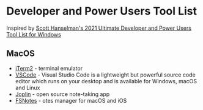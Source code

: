 # Developer and Power Users Tool List

Inspired by [Scott Hanselman's 2021 Ultimate Developer and Power Users Tool List for Windows](https://www.hanselman.com/blog/scott-hanselmans-2021-ultimate-developer-and-power-users-tool-list-for-windows)

## MacOS

- [iTerm2](https://iterm2.com/) - terminal emulator
- [VSCode](https://code.visualstudio.com) - Visual Studio Code is a lightweight but powerful source code editor which runs on your desktop and is available for Windows, macOS and Linux
- [Joplin](https://joplinapp.org/) - open source note-taking app
- [FSNotes](https://fsnot.es/) - otes manager for macOS and iOS